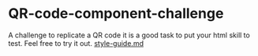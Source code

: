 # QR-code-component-challenge
A challenge to replicate a QR code
it is a good task to put your html skill to test.
Feel free to try it out.
[style-guide.md](https://github.com/i759/QR-code-component-challenge/files/9314922/style-guide.md)

